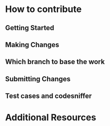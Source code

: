 # How to contribute


## Getting Started


## Making Changes


## Which branch to base the work


## Submitting Changes


## Test cases and codesniffer


# Additional Resources

